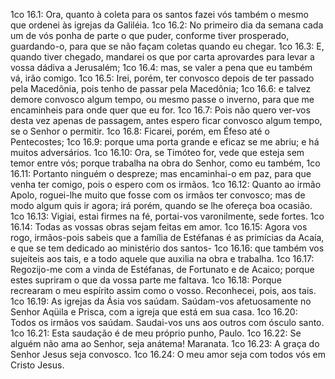 1co 16.1: Ora, quanto à coleta para os santos fazei vós também o mesmo que ordenei às igrejas da Galiléia.
1co 16.2: No primeiro dia da semana cada um de vós ponha de parte o que puder, conforme tiver prosperado, guardando-o, para que se não façam coletas quando eu chegar.
1co 16.3: E, quando tiver chegado, mandarei os que por carta aprovardes para levar a vossa dádiva a Jerusalém;
1co 16.4: mas, se valer a pena que eu também vá, irão comigo.
1co 16.5: Irei, porém, ter convosco depois de ter passado pela Macedônia, pois tenho de passar pela Macedônia;
1co 16.6: e talvez demore convosco algum tempo, ou mesmo passe o inverno, para que me encaminheis para onde quer que eu for.
1co 16.7: Pois não quero ver-vos desta vez apenas de passagem, antes espero ficar convosco algum tempo, se o Senhor o permitir.
1co 16.8: Ficarei, porém, em Éfeso até o Pentecostes;
1co 16.9: porque uma porta grande e eficaz se me abriu; e há muitos adversários.
1co 16.10: Ora, se Timóteo for, vede que esteja sem temor entre vós; porque trabalha na obra do Senhor, como eu também,
1co 16.11: Portanto ninguém o despreze; mas encaminhai-o em paz, para que venha ter comigo, pois o espero com os irmãos.
1co 16.12: Quanto ao irmão Apolo, roguei-lhe muito que fosse com os irmãos ter convosco; mas de modo algum quis ir agora; irá porém, quando se lhe ofereça boa ocasião.
1co 16.13: Vigiai, estai firmes na fé, portai-vos varonilmente, sede fortes.
1co 16.14: Todas as vossas obras sejam feitas em amor.
1co 16.15: Agora vos rogo, irmãos-pois sabeis que a família de Estéfanas é as primícias da Acaía, e que se tem dedicado ao ministério dos santos-
1co 16.16: que também vos sujeiteis aos tais, e a todo aquele que auxilia na obra e trabalha.
1co 16.17: Regozijo-me com a vinda de Estéfanas, de Fortunato e de Acaico; porque estes supriram o que da vossa parte me faltava.
1co 16.18: Porque recrearam o meu espírito assim como o vosso. Reconhecei, pois, aos tais.
1co 16.19: As igrejas da Ásia vos saúdam. Saúdam-vos afetuosamente no Senhor Aqüila e Prisca, com a igreja que está em sua casa.
1co 16.20: Todos os irmãos vos saúdam. Saudai-vos uns aos outros com ósculo santo.
1co 16.21: Esta saudação é de meu próprio punho, Paulo.
1co 16.22: Se alguém não ama ao Senhor, seja anátema! Maranata.
1co 16.23: A graça do Senhor Jesus seja convosco.
1co 16.24: O meu amor seja com todos vós em Cristo Jesus.

